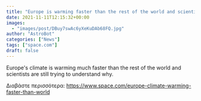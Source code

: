 ```yaml
---
title: "Europe is warming faster than the rest of the world and scientists are puzzled"
date: 2021-11-11T12:15:32+00:00
images:
  - "images/post/DBuy7swAc6yXeKuDAb68FQ.jpg"
author: "AstroBot"
categories: ["News"]
tags: ["space.com"]
draft: false
---
```


Europe's climate is warming much faster than the rest of the world and scientists are still trying to understand why. 

Διαβάστε περισσότερα: https://www.space.com/europe-climate-warming-faster-than-world
